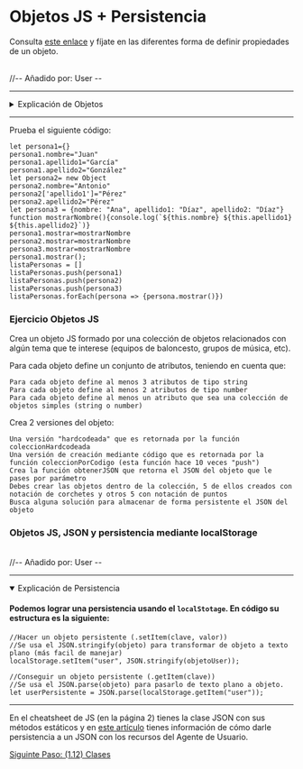 # Objetos JS + Persistencia

Consulta [este enlace](https://developer.mozilla.org/es/docs/Learn/JavaScript/Objects/Basics) y fíjate en las diferentes forma de definir propiedades de un objeto.

<br>
//-- Añadido por: User --
<hr>
<details>
<summary>
Explicación de Objetos
</summary>

#### Los objetos son un tipo de dato que ``(recordemos que se invoca con llaves)``, normalmente, tienen atributos en forma de `clave: valor` y puedes acceder a su información con su correcta referencia -> `objeto.clave` / `objeto["clave"]`

Por ejemplo:

```
let objetoUser = {
    nombre: "User",
    edad: 23,
    url_website: "http://iamuser.fun/Online"
};
console.log(objetoUser.nombre);
console.log(objetoUser["edad"]);
console.log(objetoUser.url_website);
```

</details>
<hr>

Prueba el siguiente código:

```
let persona1={}
persona1.nombre="Juan"
persona1.apellido1="García"
persona1.apellido2="González"
let persona2= new Object
persona2.nombre="Antonio"
persona2['apellido1']="Pérez"
persona2.apellido2="Pérez"
let persona3 = {nombre: "Ana", apellido1: "Díaz", apellido2: "Díaz"}
function mostrarNombre(){console.log(`${this.nombre} ${this.apellido1} ${this.apellido2}`)}
persona1.mostrar=mostrarNombre
persona2.mostrar=mostrarNombre
persona3.mostrar=mostrarNombre
persona1.mostrar();
listaPersonas = []
listaPersonas.push(persona1)
listaPersonas.push(persona2)
listaPersonas.push(persona3)
listaPersonas.forEach(persona => {persona.mostrar()})
```

### Ejercicio Objetos JS

Crea un objeto JS formado por una colección de objetos relacionados con algún tema que te interese (equipos de baloncesto, grupos de música, etc).

Para cada objeto define un conjunto de atributos, teniendo en cuenta que:

    Para cada objeto define al menos 3 atributos de tipo string
    Para cada objeto define al menos 2 atributos de tipo number
    Para cada objeto define al menos un atributo que sea una colección de objetos simples (string o number)

Crea 2 versiones del objeto:

    Una versión "hardcodeada" que es retornada por la función coleccionHardcodeada
    Una versión de creación mediante código que es retornada por la función coleccionPorCodigo (esta función hace 10 veces "push")
    Crea la función obtenerJSON que retorna el JSON del objeto que le pases por parámetro
    Debes crear las objetos dentro de la colección, 5 de ellos creados con notación de corchetes y otros 5 con notación de puntos
    Busca alguna solución para almacenar de forma persistente el JSON del objeto

### Objetos JS, JSON y persistencia mediante localStorage

<br>
//-- Añadido por: User --
<hr>
<details open>
<summary>
Explicación de Persistencia
</summary>

#### Podemos lograr una persistencia usando el `localStotage`. En código su estructura es la siguiente: 
```
//Hacer un objeto persistente (.setItem(clave, valor))
//Se usa el JSON.stringify(objeto) para transformar de objeto a texto plano (más facil de manejar)
localStorage.setItem("user", JSON.stringify(objetoUser));
```

```
//Conseguir un objeto persistente (.getItem(clave))
//Se usa el JSON.parse(objeto) para pasarlo de texto plano a objeto.
let userPersistente = JSON.parse(localStorage.getItem("user"));
```

</details>
<hr>

En el cheatsheet de JS (en la página 2) tienes la clase JSON con sus métodos estáticos y en [este artículo](https://www.freecodecamp.org/espanol/news/como-usar-localstorage-en-javascript/) tienes información de cómo darle persistencia a un JSON con los recursos del Agente de Usuario.

[Siguinte Paso: (1.12) Clases ](/DEW/Unidad%201/Tema_1/1.12_clases.md)